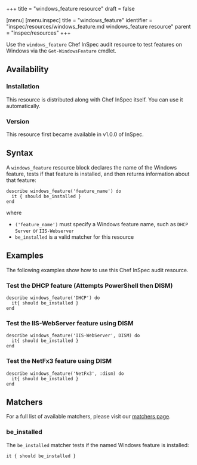 +++
title = "windows_feature resource"
draft = false

[menu]
  [menu.inspec]
    title = "windows_feature"
    identifier = "inspec/resources/windows_feature.md windows_feature resource"
    parent = "inspec/resources"
+++


Use the `windows_feature` Chef InSpec audit resource to test features on Windows via the `Get-WindowsFeature` cmdlet.


## Availability

### Installation

This resource is distributed along with Chef InSpec itself. You can use it automatically.

### Version

This resource first became available in v1.0.0 of InSpec.

## Syntax

A `windows_feature` resource block declares the name of the Windows feature, tests if that feature is installed, and then returns information about that feature:

    describe windows_feature('feature_name') do
      it { should be_installed }
    end

where

* `('feature_name')` must specify a Windows feature name, such as `DHCP Server` or `IIS-Webserver`
* `be_installed` is a valid matcher for this resource


## Examples

The following examples show how to use this Chef InSpec audit resource.

### Test the DHCP feature (Attempts PowerShell then DISM)

    describe windows_feature('DHCP') do
      it{ should be_installed }
    end

### Test the IIS-WebServer feature using DISM

    describe windows_feature('IIS-WebServer', DISM) do
      it{ should be_installed }
    end

### Test the NetFx3 feature using DISM

    describe windows_feature('NetFx3', :dism) do
      it{ should be_installed }
    end


## Matchers

For a full list of available matchers, please visit our [matchers page](https://www.inspec.io/docs/reference/matchers/).

### be_installed

The `be_installed` matcher tests if the named Windows feature is installed:

    it { should be_installed }
